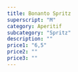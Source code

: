 ```yaml
---
title: Bonanto Spritz
superscript: "M"
category: Aperitif
subcategory: "Spritz"
description: ""
price1: "6,5"
price2: ""
price3: ""
---
```

